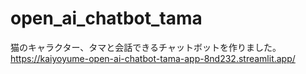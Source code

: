 # open_ai_chatbot_tama
猫のキャラクター、タマと会話できるチャットボットを作りました。
https://kaiyoyume-open-ai-chatbot-tama-app-8nd232.streamlit.app/
